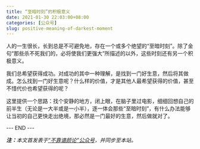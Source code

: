 ```yaml
---
title: “至暗时刻”的积极意义
date: 2021-01-30 22:03:00+08:00
categories: [公众号]
slug: positive-meaning-of-darkest-moment
---
```


人的一生很长，长到总是不可避免地，存在一个或多个绝望的“至暗时刻”。除了金句“那些杀不死我们的，必将使我们更强大”所描述的以外，这些时刻还有另一个积极意义。

我们总希望获得成功。对成功的其中一种理解，是找到一门好生意，然后将其做成。怎么找到一门好生意呢？什么样的价值，才是其他人最希望获得的价值，甚至不惜代价也希望获得的呢？

这里提供一个思路：找个安静的地方，闭上眼，在脑子里过电影，细细回想自己的前半生（无论是一大半或是一小半），逐一体会那些“至暗时刻”，有什么办法能够让当初的自己更快走出绝境，那必然是一门最好的生意，然后做就对了。

<div class="p-5 text-center">--- END ---</div>

<i><b>注：</b>本文首发表于[“不靠谱颜论”公众号](https://mp.weixin.qq.com/s/6vtR7V2A0nfVHCyKdPLwww)，并同步至本站。</i>
